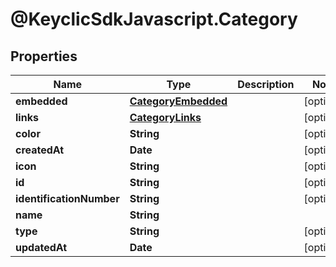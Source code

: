 # @KeyclicSdkJavascript.Category

## Properties
Name | Type | Description | Notes
------------ | ------------- | ------------- | -------------
**embedded** | [**CategoryEmbedded**](CategoryEmbedded.md) |  | [optional] 
**links** | [**CategoryLinks**](CategoryLinks.md) |  | [optional] 
**color** | **String** |  | [optional] 
**createdAt** | **Date** |  | [optional] 
**icon** | **String** |  | [optional] 
**id** | **String** |  | [optional] 
**identificationNumber** | **String** |  | [optional] 
**name** | **String** |  | 
**type** | **String** |  | [optional] 
**updatedAt** | **Date** |  | [optional] 



